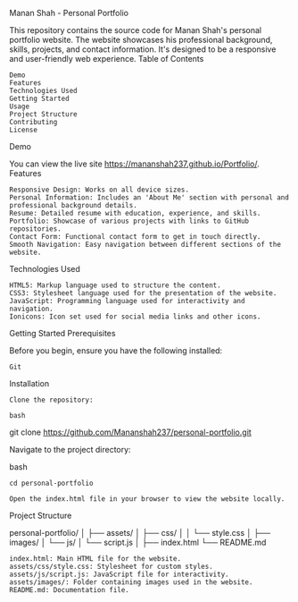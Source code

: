 Manan Shah - Personal Portfolio

This repository contains the source code for Manan Shah's personal portfolio website. The website showcases his professional background, skills, projects, and contact information. It's designed to be a responsive and user-friendly web experience.
Table of Contents

    Demo
    Features
    Technologies Used
    Getting Started
    Usage
    Project Structure
    Contributing
    License

Demo

You can view the live site https://mananshah237.github.io/Portfolio/.
Features

    Responsive Design: Works on all device sizes.
    Personal Information: Includes an 'About Me' section with personal and professional background details.
    Resume: Detailed resume with education, experience, and skills.
    Portfolio: Showcase of various projects with links to GitHub repositories.
    Contact Form: Functional contact form to get in touch directly.
    Smooth Navigation: Easy navigation between different sections of the website.

Technologies Used

    HTML5: Markup language used to structure the content.
    CSS3: Stylesheet language used for the presentation of the website.
    JavaScript: Programming language used for interactivity and navigation.
    Ionicons: Icon set used for social media links and other icons.

Getting Started
Prerequisites

Before you begin, ensure you have the following installed:

    Git

Installation

    Clone the repository:

    bash

git clone https://github.com/Mananshah237/personal-portfolio.git

Navigate to the project directory:

bash

    cd personal-portfolio

    Open the index.html file in your browser to view the website locally.

Project Structure

personal-portfolio/
│
├── assets/
│   ├── css/
│   │   └── style.css
│   ├── images/
│   └── js/
│       └── script.js
│
├── index.html
└── README.md

    index.html: Main HTML file for the website.
    assets/css/style.css: Stylesheet for custom styles.
    assets/js/script.js: JavaScript file for interactivity.
    assets/images/: Folder containing images used in the website.
    README.md: Documentation file.
